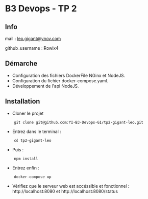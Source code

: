 # B3 Devops - TP 2

## Info

mail : leo.gigant@ynov.com

github_username : Rowix4

## Démarche

- Configuration des fichiers DockerFile NGinx et NodeJS.
- Configuration du fichier docker-compose.yaml.
- Développement de l'api NodeJS.

## Installation

- Cloner le projet
```
    git clone git@github.com:YI-B3-Devops-G1/tp2-gigant-leo.git
```
- Entrez dans le terminal :
```
    cd tp2-gigant-leo
```
- Puis :
```
    npm install
```
- Entrez enfin : 
```
    docker-compose up
```
- Vérifiez que le serveur web est accéssible et fonctionnel : http://localhost:8080 et http://localhost:8080/status